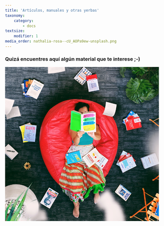 ```yaml
---
title: 'Artículos, manuales y otras yerbas'
taxonomy:
    category:
        - docs
textsize:
    modifier: 1
media_order: nathalia-rosa--cU_AOPa9ew-unsplash.png
---
```


### Quizá encuentres aquí algún material que te interese ;-)

![](nathalia-rosa--cU_AOPa9ew-unsplash.png)